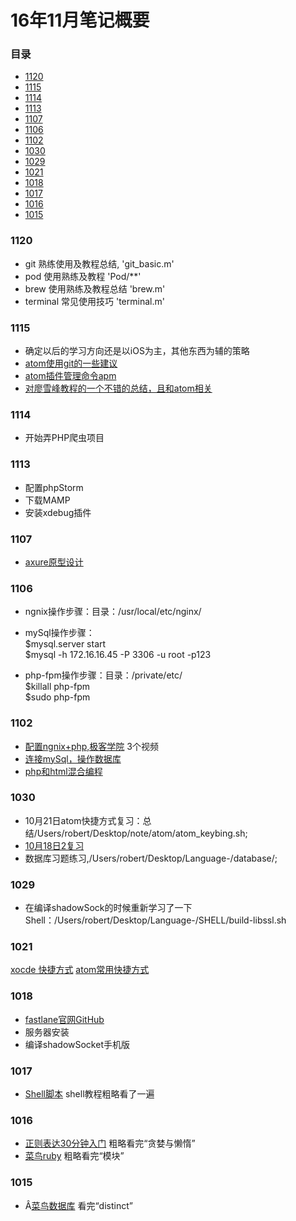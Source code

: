 # 16年11月笔记概要

### 目录
* [1120](#1120)
* [1115](#1115)
* [1114](#1114)
* [1113](#1113)
* [1107](#1107)
* [1106](#1106)
* [1102](#1102)
* [1030](#1030)
* [1029](#1029)
* [1021](#1021)
* [1018](#1018)
* [1017](#1017)
* [1016](#1016)
* [1015](#1015)

### 1120
* git 熟练使用及教程总结,    'git_basic.m'
* pod 使用熟练及教程        'Pod/\**'
* brew 使用熟练及教程总结    'brew.m'
* terminal 常见使用技巧     'terminal.m'

### 1115
* 确定以后的学习方向还是以iOS为主，其他东西为辅的策略
* [atom使用git的一些建议](http://blog.csdn.net/u010494080/article/details/51229211)
* [atom插件管理命令apm](http://blog.csdn.net/u010494080/article/details/50605654)
* [对廖雪峰教程的一个不错的总结，且和atom相关](http://www.jianshu.com/p/7efdaf04e44c)

### 1114
* 开始弄PHP爬虫项目

### 1113
* 配置phpStorm
* 下载MAMP
* 安装xdebug插件

### 1107
* [axure原型设计](http://www.jikexueyuan.com/course/1447_1.html?ss=1)

### 1106

* ngnix操作步骤：目录：/usr/local/etc/nginx/

* mySql操作步骤：  
$mysql.server start  
$mysql -h 172.16.16.45 -P 3306 -u root -p123  

* php-fpm操作步骤：目录：/private/etc/  
$killall php-fpm  
$sudo php-fpm

### 1102
* [配置ngnix+php,极客学院](http://www.jikexueyuan.com/course/1847_1.html) 3个视频
* [连接mySql，操作数据库](http://www.jikexueyuan.com/course/457_2.html)
* [php和html混合编程](http://www.jikexueyuan.com/course/457_3.html?ss=1)

### 1030
* 10月21日atom快捷方式复习：总结/Users/robert/Desktop/note/atom/atom_keybing.sh;
* [10月18日2复习](http://www.jb51.net/article/76759.htm)
* 数据库习题练习,/Users/robert/Desktop/Language-/database/;

### 1029
* 在编译shadowSock的时候重新学习了一下Shell：/Users/robert/Desktop/Language-/SHELL/build-libssl.sh

### 1021
[xocde 快捷方式](http://www.open-open.com/lib/view/open1397988745593.html)
[atom常用快捷方式](http://blog.csdn.net/zhongguohaoshaonian/article/details/52315101)

### 1018
* [fastlane官网GitHub](https://github.com/fastlane/fastlane)
* 服务器安装
* 编译shadowSocket手机版

### 1017
* [Shell脚本](http://www.runoob.com/linux/linux-yum.html) shell教程粗略看了一遍

### 1016
* [正则表达30分钟入门](http://deerchao.net/tutorials/regex/regex.htm)  粗略看完“贪婪与懒惰”
* [菜鸟ruby](http://www.runoob.com/ruby/ruby-block.html)  粗略看完“模块”

### 1015
* Â[菜鸟数据库](http://www.runoob.com/sqlite/sqlite-tutorial.html)  看完“distinct”
